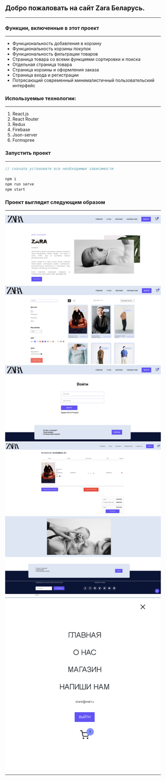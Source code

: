 ## Добро пожаловать на сайт Zara Беларусь.

---

### Функции, включенные в этот проект

---

- Функциональность добавления в корзину
- Функциональность корзины покупок
- Функциональность фильтрации товаров
- Страница товара со всеми функциями сортировки и поиска
- Отдельная страница товара
- Страница корзины и оформления заказа
- Страница входа и регистрации
- Потрясающий современный минималистичный пользовательский интерфейс

### Используемые технологии:

---

1. React.js
2. React Router
3. Redux
4. Firebase
5. Json-server
6. Formspree

### Запустить проект

---

```javascript
// сначала установите все необходимые зависимости

npm i
npm run serve
npm start

```

### Проект выглядит следующим образом

---

<img
  src="https://raw.githubusercontent.com/skarb-by/images/main/screenshot/1.png"
  alt=""
  title=""
  style="display: inline-block; margin: 0 auto;">
<img
  src="https://raw.githubusercontent.com/skarb-by/images/main/screenshot/2.png"
  alt=""
  title=""
  style="display: inline-block; margin: 0 auto;">
<img
  src="https://raw.githubusercontent.com/skarb-by/images/main/screenshot/3.png"
  alt=""
  title=""
  style="display: inline-block; margin: 0 auto;">
<img
  src="https://raw.githubusercontent.com/skarb-by/images/main/screenshot/4.png"
alt=""
  title=""
  style="display: inline-block; margin: 0 auto;">
<img
  src="https://raw.githubusercontent.com/skarb-by/images/main/screenshot/5.png"
  alt=""
  title=""
  style="display: inline-block; margin: 0 auto;">
<img
  src="https://raw.githubusercontent.com/skarb-by/images/main/screenshot/6.png"
  alt=""
  title=""
  style="display: inline-block; margin: 0 auto;">

  <hr/>
